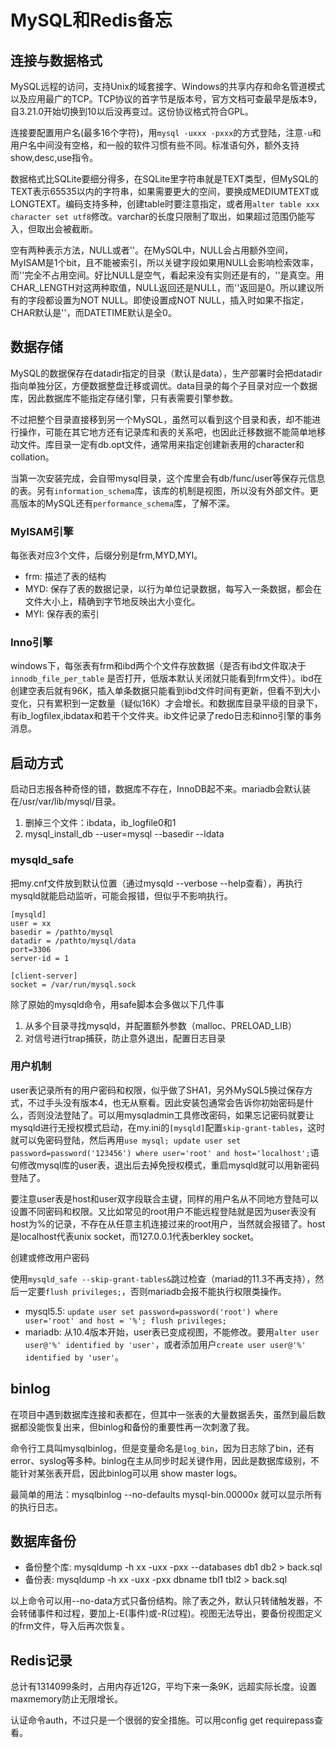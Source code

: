 # MySQL和Redis备忘

## 连接与数据格式

MySQL远程的访问，支持Unix的域套接字、Windows的共享内存和命名管道模式以及应用最广的TCP。TCP协议的首字节是版本号，官方文档可查最早是版本9，自3.21.0开始切换到10以后没再变过。这份协议格式符合GPL。

连接要配置用户名(最多16个字符)，用`mysql -uxxx -pxxx`的方式登陆，注意`-u`和用户名中间没有空格，和一般的软件习惯有些不同。标准语句外，额外支持show,desc,use指令。

数据格式比SQLite要细分得多，在SQLite里字符串就是TEXT类型，但MySQL的TEXT表示65535以内的字符串，如果需要更大的空间，要换成MEDIUMTEXT或LONGTEXT。编码支持多种，创建table时要注意指定，或者用`alter table xxx character set utf8`修改。varchar的长度只限制了取出，如果超过范围仍能写入，但取出会被截断。

空有两种表示方法，NULL或者''。在MySQL中，NULL会占用额外空间，MyISAM是1个bit，且不能被索引，所以关键字段如果用NULL会影响检索效率，而''完全不占用空间。好比NULL是空气，看起来没有实则还是有的，''是真空。用CHAR_LENGTH对这两种取值，NULL返回还是NULL，而''返回是0。所以建议所有的字段都设置为NOT NULL。即使设置成NOT NULL，插入时如果不指定，CHAR默认是''，而DATETIME默认是全0。

## 数据存储

MySQL的数据保存在datadir指定的目录（默认是data），生产部署时会把datadir指向单独分区，方便数据整盘迁移或调优。data目录的每个子目录对应一个数据库，因此数据库不能指定存储引擎，只有表需要引擎参数。

不过把整个目录直接移到另一个MySQL，虽然可以看到这个目录和表，却不能进行操作，可能在其它地方还有记录库和表的关系吧，也因此迁移数据不能简单地移动文件。库目录一定有db.opt文件，通常用来指定创建新表用的character和collation。

当第一次安装完成，会自带mysql目录，这个库里会有db/func/user等保存元信息的表。另有`information_schema`库，该库的机制是视图，所以没有外部文件。更高版本的MySQL还有`performance_schema`库，了解不深。

### MyISAM引擎

每张表对应3个文件，后缀分别是frm,MYD,MYI。

* frm: 描述了表的结构
* MYD: 保存了表的数据记录，以行为单位记录数据，每写入一条数据，都会在文件大小上，精确到字节地反映出大小变化。
* MYI: 保存表的索引

### Inno引擎

windows下，每张表有frm和ibd两个个文件存放数据（是否有ibd文件取决于 `innodb_file_per_table` 是否打开，低版本默认关闭就只能看到frm文件）。ibd在创建空表后就有96K，插入单条数据只能看到ibd文件时间有更新，但看不到大小变化，只有累积到一定数量（疑似16K）才会增长。和数据库目录平级的目录下，有ib_logfilex,ibdatax和若干个文件夹。ib文件记录了redo日志和inno引擎的事务消息。

## 启动方式

启动日志报各种奇怪的错，数据库不存在，InnoDB起不来。mariadb会默认装在/usr/var/lib/mysql/目录。

1. 删掉三个文件：ibdata，ib_logfile0和1
2. mysql_install_db --user=mysql --basedir --ldata

### mysqld_safe

把my.cnf文件放到默认位置（通过mysqld --verbose --help查看），再执行mysqld就能启动监听，可能会报错，但似乎不影响执行。

```
[mysqld]
user = xx
basedir = /pathto/mysql
datadir = /pathto/mysql/data
port=3306
server-id = 1

[client-server]
socket = /var/run/mysql.sock
```

除了原始的mysqld命令，用safe脚本会多做以下几件事

1. 从多个目录寻找mysqld，并配置额外参数（malloc、PRELOAD_LIB）
2. 对信号进行trap捕获，防止意外退出，配置日志目录

### 用户机制

user表记录所有的用户密码和权限，似乎做了SHA1，另外MySQL5换过保存方式，不过手头没有版本4，也无从察看。因此安装包通常会告诉你初始密码是什么，否则没法登陆了。可以用mysqladmin工具修改密码，如果忘记密码就要让mysqld进行无授权模式启动，在my.ini的`[mysqld]`配置`skip-grant-tables`，这时就可以免密码登陆，然后再用`use mysql; update user set password=password('123456') where user='root' and host='localhost';`语句修改mysql库的user表，退出后去掉免授权模式，重启mysqld就可以用新密码登陆了。

要注意user表是host和user双字段联合主键，同样的用户名从不同地方登陆可以设置不同密码和权限。又比如常见的root用户不能远程登陆就是因为user表没有host为%的记录，不存在从任意主机连接过来的root用户，当然就会报错了。host是localhost代表unix socket，而127.0.0.1代表berkley socket。

创建或修改用户密码

使用`mysqld_safe --skip-grant-tables&`跳过检查（mariad的11.3不再支持），然后一定要`flush privileges;`，否则mariadb会报不能执行权限类操作。

* mysql5.5: `update user set password=password('root') where user='root' and host = '%'; flush privileges;`
* mariadb: 从10.4版本开始，user表已变成视图，不能修改。要用`alter user user@'%' identified by 'user'`，或者添加用户`create user user@'%' identified by 'user'`。

## binlog

在项目中遇到数据库连接和表都在，但其中一张表的大量数据丢失，虽然到最后数据都没能恢复出来，但binlog和备份的重要性再一次刺激了我。

命令行工具叫mysqlbinlog，但是变量命名是`log_bin`，因为日志除了bin，还有error、syslog等多种。binlog在主从同步时起关键作用，因此是数据库级别，不能针对某张表开启，因此binlog可以用 show master logs。

最简单的用法：mysqlbinlog --no-defaults mysql-bin.00000x 就可以显示所有的执行日志。

## 数据库备份

* 备份整个库: mysqldump -h xx -uxx -pxx --databases db1 db2 > back.sql
* 备份表: mysqldump -h xx -uxx -pxx dbname tbl1 tbl2 > back.sql

以上命令可以用--no-data方式只备份结构。除了表之外，默认只转储触发器，不会转储事件和过程，要加上-E(事件)或-R(过程)。视图无法导出，要备份视图定义的frm文件，导入后再次恢复。

## Redis记录

总计有1314099条时，占用内存近12G，平均下来一条9K，远超实际长度。设置 maxmemory防止无限增长。

认证命令auth，不过只是一个很弱的安全措施。可以用config get requirepass查看。